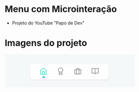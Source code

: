 # Menu com Microinteração
- Projeto do YouTube "Papo de Dev"

# Imagens do projeto
![enter image description here](https://github.com/HortenciaCorts/menu-microinteracao/blob/main/menu-microinteracao.gif?raw=true)
